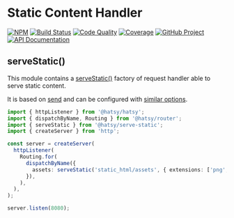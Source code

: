 # Static Content Handler

[![NPM][npm-image]][npm-url]
[![Build Status][build-status-img]][build-status-link]
[![Code Quality][quality-img]][quality-link]
[![Coverage][coverage-img]][coverage-link]
[![GitHub Project][github-image]][github-url]
[![API Documentation][api-docs-image]][api documentation]

[npm-image]: https://img.shields.io/npm/v/@hatsy/serve-static.svg?logo=npm
[npm-url]: https://www.npmjs.com/package/@hatsy/serve-static
[build-status-img]: https://github.com/hatsyjs/serve-static/workflows/Build/badge.svg
[build-status-link]: https://github.com/hatsyjs/serve-static/actions?query=workflow:Build
[quality-img]: https://app.codacy.com/project/badge/Grade/605eb2284cdd4152bdc5f7388ac83854
[quality-link]: https://app.codacy.com/gh/hatsyjs/serve-static/dashboard?utm_source=gh&utm_medium=referral&utm_content=hatsyjs/serve-static&utm_campaign=Badge_Grade
[coverage-img]: https://app.codacy.com/project/badge/Coverage/605eb2284cdd4152bdc5f7388ac83854
[coverage-link]: https://app.codacy.com/gh/hatsyjs/serve-static/dashboard?utm_source=gh&utm_medium=referral&utm_content=hatsyjs/serve-static&utm_campaign=Badge_Coverage
[github-image]: https://img.shields.io/static/v1?logo=github&label=GitHub&message=project&color=informational
[github-url]: https://github.com/hatsyjs/serve-static
[api-docs-image]: https://img.shields.io/static/v1?logo=typescript&label=API&message=docs&color=informational
[api documentation]: https://hatsyjs.github.io/serve-static

## serveStatic()

This module contains a [serveStatic()] factory of request handler able to serve static content.

It is based on [send] and can be configured with [similar options][servestaticconfig].

```typescript
import { httpListener } from '@hatsy/hatsy';
import { dispatchByName, Routing } from '@hatsy/router';
import { serveStatic } from '@hatsy/serve-static';
import { createServer } from 'http';

const server = createServer(
  httpListener(
    Routing.for(
      dispatchByName({
        assets: serveStatic('static_html/assets', { extensions: ['png', 'jpeg', 'gif'] }),
      }),
    ),
  ),
);

server.listen(8080);
```

[send]: https://www.npmjs.com/package/send
[serveStatic()]: https://hatsyjs.github.io/serve-static/functions/serveStatic.html
[ServeStaticConfig]: https://hatsyjs.github.io/serve-static/interfaces/ServeStaticConfig.html
